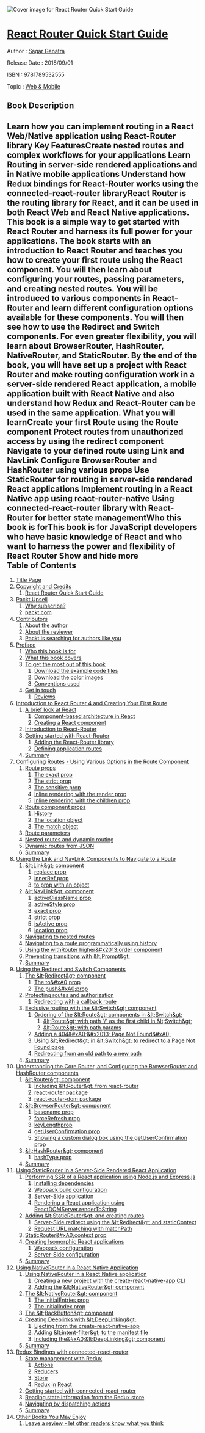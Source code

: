![Cover image for React Router Quick Start Guide](https://imgdetail.ebookreading.net/cover/cover/web_mobile/EB9781789532555.jpg)

[React Router Quick Start Guide](https://ebookreading.net/view/book/React+Router+Quick+Start+Guide-EB9781789532555_1.html "React Router Quick Start Guide")
====================================================================================================================

Author : [Sagar Ganatra](https://ebookreading.net/search/author/Sagar+Ganatra)

Release Date : 2018/09/01

ISBN : 9781789532555

Topic : [Web & Mobile](https://ebookreading.net/search/category/web-mobile)

Book Description
-----------------

 Learn how you can implement routing in a React Web/Native application using React-Router library
Key FeaturesCreate nested routes and complex workflows for your applications Learn Routing in server-side rendered applications and in Native mobile applications Understand how Redux bindings for React-Router works using the connected-react-router libraryReact Router is the routing library for React, and it can be used in both React Web and React Native applications. This book is a simple way to get started with React Router and harness its full power for your applications. 
The book starts with an introduction to React Router and teaches you how to create your first route using the React component. You will then learn about configuring your routes, passing parameters, and creating nested routes. You will be introduced to various components in React-Router and learn different configuration options available for these components. You will then see how to use the Redirect and Switch components. For even greater flexibility, you will learn about BrowserRouter, HashRouter, NativeRouter, and StaticRouter. 
By the end of the book, you will have set up a project with React Router and make routing configuration work in a server-side rendered React application, a mobile application built with React Native and also understand how Redux and React-Router can be used in the same application.
What you will learnCreate your first Route using the Route component Protect routes from unauthorized access by using the redirect component Navigate to your defined route using Link and NavLink Configure BrowserRouter and HashRouter using various props Use StaticRouter for routing in server-side rendered React applications Implement routing in a React Native app using react-router-native Using connected-react-router library with React-Router for better state managementWho this book is forThis book is for JavaScript developers who have basic knowledge of React and who want to harness the power and flexibility of React Router
        Show and hide more                
Table of Contents
-----------------

1. [Title Page](https://ebookreading.net/view/book/React+Router+Quick+Start+Guide-EB9781789532555_2.html)
1. [Copyright and Credits](https://ebookreading.net/view/book/React+Router+Quick+Start+Guide-EB9781789532555_3.html)
    1. [React Router Quick Start Guide](https://ebookreading.net/view/book/React+Router+Quick+Start+Guide-EB9781789532555_4.html)
1. [Packt Upsell](https://ebookreading.net/view/book/React+Router+Quick+Start+Guide-EB9781789532555_5.html)
    1. [Why subscribe?](https://ebookreading.net/view/book/React+Router+Quick+Start+Guide-EB9781789532555_6.html)
    1. [packt.com](https://ebookreading.net/view/book/React+Router+Quick+Start+Guide-EB9781789532555_7.html)
1. [Contributors](https://ebookreading.net/view/book/React+Router+Quick+Start+Guide-EB9781789532555_8.html)
    1. [About the author](https://ebookreading.net/view/book/React+Router+Quick+Start+Guide-EB9781789532555_9.html)
    1. [About the reviewer](https://ebookreading.net/view/book/React+Router+Quick+Start+Guide-EB9781789532555_10.html)
    1. [Packt is searching for authors like you](https://ebookreading.net/view/book/React+Router+Quick+Start+Guide-EB9781789532555_11.html)
1. [Preface](https://ebookreading.net/view/book/React+Router+Quick+Start+Guide-EB9781789532555_13.html)
    1. [Who this book is for](https://ebookreading.net/view/book/React+Router+Quick+Start+Guide-EB9781789532555_14.html)
    1. [What this book covers](https://ebookreading.net/view/book/React+Router+Quick+Start+Guide-EB9781789532555_15.html)
    1. [To get the most out of this book](https://ebookreading.net/view/book/React+Router+Quick+Start+Guide-EB9781789532555_16.html)
        1. [Download the example code files](https://ebookreading.net/view/book/React+Router+Quick+Start+Guide-EB9781789532555_17.html)
        1. [Download the color images](https://ebookreading.net/view/book/React+Router+Quick+Start+Guide-EB9781789532555_18.html)
        1. [Conventions used](https://ebookreading.net/view/book/React+Router+Quick+Start+Guide-EB9781789532555_19.html)
    1. [Get in touch](https://ebookreading.net/view/book/React+Router+Quick+Start+Guide-EB9781789532555_20.html)
        1. [Reviews](https://ebookreading.net/view/book/React+Router+Quick+Start+Guide-EB9781789532555_21.html)
1. [Introduction to React Router 4 and Creating Your First Route](https://ebookreading.net/view/book/React+Router+Quick+Start+Guide-EB9781789532555_22.html)
    1. [A brief look at React](https://ebookreading.net/view/book/React+Router+Quick+Start+Guide-EB9781789532555_23.html)
        1. [Component-based architecture in React](https://ebookreading.net/view/book/React+Router+Quick+Start+Guide-EB9781789532555_24.html)
        1. [Creating a React component](https://ebookreading.net/view/book/React+Router+Quick+Start+Guide-EB9781789532555_25.html)
    1. [Introduction to React-Router](https://ebookreading.net/view/book/React+Router+Quick+Start+Guide-EB9781789532555_26.html)
    1. [Getting started with React-Router](https://ebookreading.net/view/book/React+Router+Quick+Start+Guide-EB9781789532555_27.html)
        1. [Adding the React-Router library](https://ebookreading.net/view/book/React+Router+Quick+Start+Guide-EB9781789532555_28.html)
        1. [Defining application routes](https://ebookreading.net/view/book/React+Router+Quick+Start+Guide-EB9781789532555_29.html)
    1. [Summary](https://ebookreading.net/view/book/React+Router+Quick+Start+Guide-EB9781789532555_30.html)
1. [Configuring Routes - Using Various Options in the Route Component](https://ebookreading.net/view/book/React+Router+Quick+Start+Guide-EB9781789532555_31.html)
    1. [Route props](https://ebookreading.net/view/book/React+Router+Quick+Start+Guide-EB9781789532555_32.html)
        1. [The exact prop](https://ebookreading.net/view/book/React+Router+Quick+Start+Guide-EB9781789532555_33.html)
        1. [The strict prop](https://ebookreading.net/view/book/React+Router+Quick+Start+Guide-EB9781789532555_34.html)
        1. [The sensitive prop](https://ebookreading.net/view/book/React+Router+Quick+Start+Guide-EB9781789532555_35.html)
        1. [Inline rendering with the render prop](https://ebookreading.net/view/book/React+Router+Quick+Start+Guide-EB9781789532555_36.html)
        1. [Inline rendering with the children prop](https://ebookreading.net/view/book/React+Router+Quick+Start+Guide-EB9781789532555_37.html)
    1. [Route component props](https://ebookreading.net/view/book/React+Router+Quick+Start+Guide-EB9781789532555_38.html)
        1. [History](https://ebookreading.net/view/book/React+Router+Quick+Start+Guide-EB9781789532555_39.html)
        1. [The location object](https://ebookreading.net/view/book/React+Router+Quick+Start+Guide-EB9781789532555_40.html)
        1. [The match object](https://ebookreading.net/view/book/React+Router+Quick+Start+Guide-EB9781789532555_41.html)
    1. [Route parameters](https://ebookreading.net/view/book/React+Router+Quick+Start+Guide-EB9781789532555_42.html)
    1. [Nested routes and dynamic routing](https://ebookreading.net/view/book/React+Router+Quick+Start+Guide-EB9781789532555_43.html)
    1. [Dynamic routes from JSON](https://ebookreading.net/view/book/React+Router+Quick+Start+Guide-EB9781789532555_44.html)
    1. [Summary](https://ebookreading.net/view/book/React+Router+Quick+Start+Guide-EB9781789532555_45.html)
1. [Using the Link and NavLink Components to Navigate to a Route](https://ebookreading.net/view/book/React+Router+Quick+Start+Guide-EB9781789532555_46.html)
    1. [&amp;lt;Link&amp;gt; component](https://ebookreading.net/view/book/React+Router+Quick+Start+Guide-EB9781789532555_47.html)
        1. [replace prop](https://ebookreading.net/view/book/React+Router+Quick+Start+Guide-EB9781789532555_48.html)
        1. [innerRef prop](https://ebookreading.net/view/book/React+Router+Quick+Start+Guide-EB9781789532555_49.html)
        1. [to prop with an object](https://ebookreading.net/view/book/React+Router+Quick+Start+Guide-EB9781789532555_50.html)
    1. [&amp;lt;NavLink&amp;gt; component](https://ebookreading.net/view/book/React+Router+Quick+Start+Guide-EB9781789532555_51.html)
        1. [activeClassName prop](https://ebookreading.net/view/book/React+Router+Quick+Start+Guide-EB9781789532555_52.html)
        1. [activeStyle prop](https://ebookreading.net/view/book/React+Router+Quick+Start+Guide-EB9781789532555_53.html)
        1. [exact prop](https://ebookreading.net/view/book/React+Router+Quick+Start+Guide-EB9781789532555_54.html)
        1. [strict prop](https://ebookreading.net/view/book/React+Router+Quick+Start+Guide-EB9781789532555_55.html)
        1. [isActive prop](https://ebookreading.net/view/book/React+Router+Quick+Start+Guide-EB9781789532555_56.html)
        1. [location prop](https://ebookreading.net/view/book/React+Router+Quick+Start+Guide-EB9781789532555_57.html)
    1. [Navigating to nested routes](https://ebookreading.net/view/book/React+Router+Quick+Start+Guide-EB9781789532555_58.html)
    1. [Navigating to a route programmatically using history](https://ebookreading.net/view/book/React+Router+Quick+Start+Guide-EB9781789532555_59.html)
    1. [Using the withRouter higher&amp;#x2013;order component](https://ebookreading.net/view/book/React+Router+Quick+Start+Guide-EB9781789532555_60.html)
    1. [Preventing transitions with &amp;lt;Prompt&amp;gt;](https://ebookreading.net/view/book/React+Router+Quick+Start+Guide-EB9781789532555_61.html)
    1. [Summary](https://ebookreading.net/view/book/React+Router+Quick+Start+Guide-EB9781789532555_62.html)
1. [Using the Redirect and Switch Components](https://ebookreading.net/view/book/React+Router+Quick+Start+Guide-EB9781789532555_63.html)
    1. [The &amp;lt;Redirect&amp;gt; component](https://ebookreading.net/view/book/React+Router+Quick+Start+Guide-EB9781789532555_64.html)
        1. [The to&amp;#xA0;prop](https://ebookreading.net/view/book/React+Router+Quick+Start+Guide-EB9781789532555_65.html)
        1. [The push&amp;#xA0;prop](https://ebookreading.net/view/book/React+Router+Quick+Start+Guide-EB9781789532555_66.html)
    1. [Protecting routes and authorization](https://ebookreading.net/view/book/React+Router+Quick+Start+Guide-EB9781789532555_67.html)
        1. [Redirecting with a callback route](https://ebookreading.net/view/book/React+Router+Quick+Start+Guide-EB9781789532555_68.html)
    1. [Exclusive routing with the &amp;lt;Switch&amp;gt; component](https://ebookreading.net/view/book/React+Router+Quick+Start+Guide-EB9781789532555_69.html)
        1. [Ordering of the &amp;lt;Route&amp;gt; components in &amp;lt;Switch&amp;gt;](https://ebookreading.net/view/book/React+Router+Quick+Start+Guide-EB9781789532555_70.html)
            1. [&amp;lt;Route&amp;gt; with path &#39;/&#39; as the first child in &amp;lt;Switch&amp;gt;](https://ebookreading.net/view/book/React+Router+Quick+Start+Guide-EB9781789532555_71.html)
            1. [&amp;lt;Route&amp;gt; with path params](https://ebookreading.net/view/book/React+Router+Quick+Start+Guide-EB9781789532555_72.html)
        1. [Adding a 404&amp;#xA0;&amp;#x2013; Page Not Found&amp;#xA0;](https://ebookreading.net/view/book/React+Router+Quick+Start+Guide-EB9781789532555_73.html)
        1. [Using &amp;lt;Redirect&amp;gt; in &amp;lt;Switch&amp;gt; to redirect to a Page Not Found page](https://ebookreading.net/view/book/React+Router+Quick+Start+Guide-EB9781789532555_74.html)
        1. [Redirecting from an old path to a new path](https://ebookreading.net/view/book/React+Router+Quick+Start+Guide-EB9781789532555_75.html)
    1. [Summary](https://ebookreading.net/view/book/React+Router+Quick+Start+Guide-EB9781789532555_76.html)
1. [Understanding the Core Router, and Configuring the BrowserRouter and HashRouter components](https://ebookreading.net/view/book/React+Router+Quick+Start+Guide-EB9781789532555_77.html)
    1. [&amp;lt;Router&amp;gt; component](https://ebookreading.net/view/book/React+Router+Quick+Start+Guide-EB9781789532555_78.html)
        1. [Including &amp;lt;Router&amp;gt; from react-router](https://ebookreading.net/view/book/React+Router+Quick+Start+Guide-EB9781789532555_79.html)
        1. [react-router package](https://ebookreading.net/view/book/React+Router+Quick+Start+Guide-EB9781789532555_80.html)
        1. [react-router-dom package](https://ebookreading.net/view/book/React+Router+Quick+Start+Guide-EB9781789532555_81.html)
    1. [&amp;lt;BrowserRouter&amp;gt; component](https://ebookreading.net/view/book/React+Router+Quick+Start+Guide-EB9781789532555_82.html)
        1. [basename prop](https://ebookreading.net/view/book/React+Router+Quick+Start+Guide-EB9781789532555_83.html)
        1. [forceRefresh prop](https://ebookreading.net/view/book/React+Router+Quick+Start+Guide-EB9781789532555_84.html)
        1. [keyLengthprop](https://ebookreading.net/view/book/React+Router+Quick+Start+Guide-EB9781789532555_85.html)
        1. [getUserConfirmation prop](https://ebookreading.net/view/book/React+Router+Quick+Start+Guide-EB9781789532555_86.html)
        1. [Showing a custom dialog box using the getUserConfirmation prop](https://ebookreading.net/view/book/React+Router+Quick+Start+Guide-EB9781789532555_87.html)
    1. [&amp;lt;HashRouter&amp;gt; component](https://ebookreading.net/view/book/React+Router+Quick+Start+Guide-EB9781789532555_88.html)
        1. [hashType prop](https://ebookreading.net/view/book/React+Router+Quick+Start+Guide-EB9781789532555_89.html)
    1. [Summary](https://ebookreading.net/view/book/React+Router+Quick+Start+Guide-EB9781789532555_90.html)
1. [Using StaticRouter in a Server-Side Rendered React Application](https://ebookreading.net/view/book/React+Router+Quick+Start+Guide-EB9781789532555_91.html)
    1. [Performing SSR of a React application using Node.js and Express.js](https://ebookreading.net/view/book/React+Router+Quick+Start+Guide-EB9781789532555_92.html)
        1. [Installing dependencies](https://ebookreading.net/view/book/React+Router+Quick+Start+Guide-EB9781789532555_93.html)
        1. [Webpack build configuration](https://ebookreading.net/view/book/React+Router+Quick+Start+Guide-EB9781789532555_94.html)
        1. [Server-Side application](https://ebookreading.net/view/book/React+Router+Quick+Start+Guide-EB9781789532555_95.html)
        1. [Rendering a React application using ReactDOMServer.renderToString](https://ebookreading.net/view/book/React+Router+Quick+Start+Guide-EB9781789532555_96.html)
    1. [Adding &amp;lt;StaticRouter&amp;gt; and creating routes](https://ebookreading.net/view/book/React+Router+Quick+Start+Guide-EB9781789532555_97.html)
        1. [Server-Side redirect using the &amp;lt;Redirect&amp;gt; and staticContext](https://ebookreading.net/view/book/React+Router+Quick+Start+Guide-EB9781789532555_98.html)
        1. [Request URL matching with matchPath](https://ebookreading.net/view/book/React+Router+Quick+Start+Guide-EB9781789532555_99.html)
    1. [StaticRouter&amp;#xA0;context prop](https://ebookreading.net/view/book/React+Router+Quick+Start+Guide-EB9781789532555_100.html)
    1. [Creating Isomorphic React applications](https://ebookreading.net/view/book/React+Router+Quick+Start+Guide-EB9781789532555_101.html)
        1. [Webpack configuration](https://ebookreading.net/view/book/React+Router+Quick+Start+Guide-EB9781789532555_102.html)
        1. [Server-Side configuration](https://ebookreading.net/view/book/React+Router+Quick+Start+Guide-EB9781789532555_103.html)
    1. [Summary](https://ebookreading.net/view/book/React+Router+Quick+Start+Guide-EB9781789532555_104.html)
1. [Using NativeRouter in a React Native Application](https://ebookreading.net/view/book/React+Router+Quick+Start+Guide-EB9781789532555_105.html)
    1. [Using NativeRouter in a React Native application](https://ebookreading.net/view/book/React+Router+Quick+Start+Guide-EB9781789532555_106.html)
        1. [Creating a new project with the create-react-native-app CLI](https://ebookreading.net/view/book/React+Router+Quick+Start+Guide-EB9781789532555_107.html)
        1. [Adding the &amp;lt;NativeRouter&amp;gt; component](https://ebookreading.net/view/book/React+Router+Quick+Start+Guide-EB9781789532555_108.html)
    1. [The &amp;lt;NativeRouter&amp;gt; component](https://ebookreading.net/view/book/React+Router+Quick+Start+Guide-EB9781789532555_109.html)
        1. [The initialEntries prop](https://ebookreading.net/view/book/React+Router+Quick+Start+Guide-EB9781789532555_110.html)
        1. [The initialIndex prop](https://ebookreading.net/view/book/React+Router+Quick+Start+Guide-EB9781789532555_111.html)
    1. [The &amp;lt;BackButton&amp;gt; component](https://ebookreading.net/view/book/React+Router+Quick+Start+Guide-EB9781789532555_112.html)
    1. [Creating Deeplinks with &amp;lt;DeepLinking&amp;gt;](https://ebookreading.net/view/book/React+Router+Quick+Start+Guide-EB9781789532555_113.html)
        1. [Ejecting from the create-react-native-app](https://ebookreading.net/view/book/React+Router+Quick+Start+Guide-EB9781789532555_114.html)
        1. [Adding &amp;lt;intent-filter&amp;gt; to the manifest file](https://ebookreading.net/view/book/React+Router+Quick+Start+Guide-EB9781789532555_115.html)
        1. [Including the&amp;#xA0;&amp;lt;DeepLinking&amp;gt; component](https://ebookreading.net/view/book/React+Router+Quick+Start+Guide-EB9781789532555_116.html)
    1. [Summary](https://ebookreading.net/view/book/React+Router+Quick+Start+Guide-EB9781789532555_117.html)
1. [Redux Bindings with connected-react-router](https://ebookreading.net/view/book/React+Router+Quick+Start+Guide-EB9781789532555_118.html)
    1. [State management with Redux](https://ebookreading.net/view/book/React+Router+Quick+Start+Guide-EB9781789532555_119.html)
        1. [Actions](https://ebookreading.net/view/book/React+Router+Quick+Start+Guide-EB9781789532555_120.html)
        1. [Reducers](https://ebookreading.net/view/book/React+Router+Quick+Start+Guide-EB9781789532555_121.html)
        1. [Store](https://ebookreading.net/view/book/React+Router+Quick+Start+Guide-EB9781789532555_122.html)
        1. [Redux in React](https://ebookreading.net/view/book/React+Router+Quick+Start+Guide-EB9781789532555_123.html)
    1. [Getting started with connected-react-router](https://ebookreading.net/view/book/React+Router+Quick+Start+Guide-EB9781789532555_124.html)
    1. [Reading state information from the Redux store](https://ebookreading.net/view/book/React+Router+Quick+Start+Guide-EB9781789532555_125.html)
    1. [Navigating by dispatching actions](https://ebookreading.net/view/book/React+Router+Quick+Start+Guide-EB9781789532555_126.html)
    1. [Summary](https://ebookreading.net/view/book/React+Router+Quick+Start+Guide-EB9781789532555_127.html)
1. [Other Books You May Enjoy](https://ebookreading.net/view/book/React+Router+Quick+Start+Guide-EB9781789532555_128.html)
    1. [Leave a review - let other readers know what you think](https://ebookreading.net/view/book/React+Router+Quick+Start+Guide-EB9781789532555_129.html)
